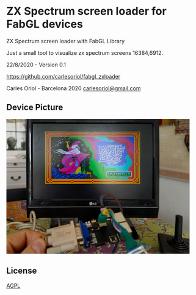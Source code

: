 # ZX Spectrum screen loader for FabGL devices
ZX Spectrum screen loader with FabGL Library

Just a small tool to visualize zx spectrum screens 16384,6912.

22/8/2020 - Version 0.1

https://github.com/carlesoriol/fabgl_zxloader


Carles Oriol - Barcelona 2020
carlesoriol@gmail.com

## Device Picture
![Device picture](2020-08-23_13-30.png)

## License
[AGPL](https://choosealicense.com/licenses/agpl/)

